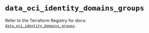 # `data_oci_identity_domains_groups`

Refer to the Terraform Registry for docs: [`data_oci_identity_domains_groups`](https://registry.terraform.io/providers/oracle/oci/7.19.0/docs/data-sources/identity_domains_groups).
